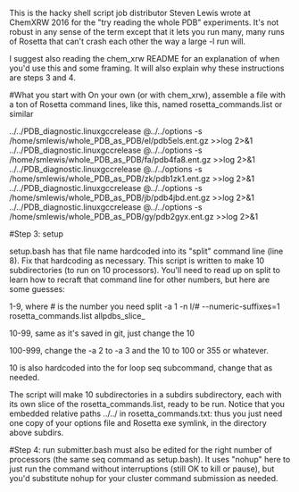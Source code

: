 This is the hacky shell script job distributor Steven Lewis wrote at ChemXRW 2016 for the "try reading the whole PDB" experiments.
It's not robust in any sense of the term except that it lets you run many, many runs of Rosetta that can't crash each other the way a large -l run will.

I suggest also reading the chem_xrw README for an explanation of when you'd use this and some framing.  It will also explain why these instructions are steps 3 and 4.

#What you start with
On your own (or with chem_xrw), assemble a file with a ton of Rosetta command lines, like this, named rosetta_commands.list or similar

../../PDB_diagnostic.linuxgccrelease @../../options -s /home/smlewis/whole_PDB_as_PDB/el/pdb5els.ent.gz >>log 2>&1
../../PDB_diagnostic.linuxgccrelease @../../options -s /home/smlewis/whole_PDB_as_PDB/fa/pdb4fa8.ent.gz >>log 2>&1
../../PDB_diagnostic.linuxgccrelease @../../options -s /home/smlewis/whole_PDB_as_PDB/zk/pdb1zk1.ent.gz >>log 2>&1
../../PDB_diagnostic.linuxgccrelease @../../options -s /home/smlewis/whole_PDB_as_PDB/jb/pdb4jbd.ent.gz >>log 2>&1
../../PDB_diagnostic.linuxgccrelease @../../options -s /home/smlewis/whole_PDB_as_PDB/gy/pdb2gyx.ent.gz >>log 2>&1

#Step 3: setup

setup.bash has that file name hardcoded into its "split" command line (line 8).  Fix that hardcoding as necessary.  This script is written to make 10 subdirectories (to run on 10 processors).  You'll need to read up on split to learn how to recraft that command line for other numbers, but here are some guesses:

1-9, where # is the number you need
split -a 1 -n l/#  --numeric-suffixes=1 rosetta_commands.list allpdbs_slice_

10-99, same as it's saved in git, just change the 10

100-999, change the -a 2 to -a 3 and the 10 to 100 or 355 or whatever.

10 is also hardcoded into the for loop seq subcommand, change that as needed.

The script will make 10 subdirectories in a subdirs subdirectory, each with its own slice of the rosetta_commands.list, ready to be run. Notice that you embedded relative paths ../../ in rosetta_commands.txt: thus you just need one copy of your options file and Rosetta exe symlink, in the directory above subdirs.

#Step 4: run
submitter.bash must also be edited for the right number of processors (the same seq command as setup.bash).  It uses "nohup" here to just run the command without interruptions (still OK to kill or pause), but you'd substitute nohup for your cluster command submission as needed.